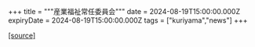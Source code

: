 +++
title = """産業福祉常任委員会"""
date = 2024-08-19T15:00:00.000Z
expiryDate = 2024-08-19T15:00:00.000Z
tags = ["kuriyama","news"]
+++


[[source]](https://www.town.kuriyama.hokkaido.jp/site/gikai/28547.html)
